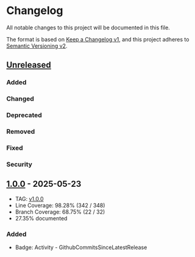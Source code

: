 # Changelog
All notable changes to this project will be documented in this file.

The format is based on [Keep a Changelog v1](https://keepachangelog.com/en/1.0.0/),
and this project adheres to [Semantic Versioning v2](https://semver.org/spec/v2.0.0.html).

## [Unreleased]
### Added
### Changed
### Deprecated
### Removed
### Fixed
### Security

## [1.0.0] - 2025-05-23
- TAG: [v1.0.0][1.0.0t]
- Line Coverage: 98.28% (342 / 348)
- Branch Coverage: 68.75% (22 / 32)
- 27.35% documented
### Added
- Badge: Activity - GithubCommitsSinceLatestRelease

[Unreleased]: https://gitlab.com/galtzo-floss/shields-badge/-/compare/v1.0.0...HEAD
[1.0.0]: https://gitlab.com/galtzo-floss/shields-badge/-/compare/v1.0.0...v1.0.0
[1.0.0t]: https://gitlab.com/galtzo-floss/shields-badge/-/tags/v1.0.0
